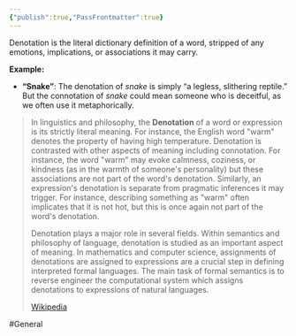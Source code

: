 ```yaml
---
{"publish":true,"PassFrontmatter":true}
---
```


Denotation is the literal dictionary definition of a word, stripped of any emotions, implications, or associations it may carry.

**Example:**

- **“Snake”**: The denotation of _snake_ is simply “a legless, slithering reptile.” But the connotation of _snake_ could mean someone who is deceitful, as we often use it metaphorically.

> In linguistics and philosophy, the **Denotation** of a word or expression is its strictly literal meaning. For instance, the English word "warm" denotes the property of having high temperature. Denotation is contrasted with other aspects of meaning including connotation. For instance, the word "warm" may evoke calmness, coziness, or kindness (as in the warmth of someone's personality) but these associations are not part of the word's denotation. Similarly, an expression's denotation is separate from pragmatic inferences it may trigger. For instance, describing something as "warm" often implicates that it is not hot, but this is once again not part of the word's denotation.
>
> Denotation plays a major role in several fields. Within semantics and philosophy of language, denotation is studied as an important aspect of meaning. In mathematics and computer science, assignments of denotations are assigned to expressions are a crucial step in defining interpreted formal languages. The main task of formal semantics is to reverse engineer the computational system which assigns denotations to expressions of natural languages.
>
> [Wikipedia](https://en.wikipedia.org/wiki/Denotation)

#General 
